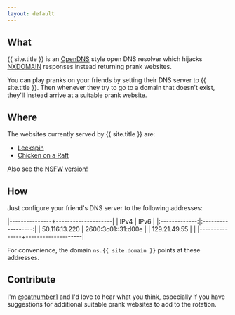 ```yaml
---
layout: default
---
```

## What

{{ site.title }} is an [OpenDNS] style open DNS resolver which hijacks
[NXDOMAIN] responses instead returning prank websites.

You can play pranks on your friends by setting their DNS server to
{{ site.title }}. Then whenever they try to go to a domain that doesn't exist,
they'll instead arrive at a suitable prank website.

## Where

The websites currently served by {{ site.title }} are:

 * [Leekspin]
 * [Chicken on a Raft][ChickenOnARaft]

Also see the [NSFW version][spin.wang]!

## How

Just configure your friend's DNS server to the following addresses:

|---------------+--------------------|
|      IPv4     |        IPv6        |
|:-------------:|:------------------:|
| 50.116.13.220 | 2600:3c01::31:d00e |
| 129.21.49.55  |                    |
|---------------+--------------------|

For convenience, the domain `ns.{{ site.domain }}` points at these addresses.

## Contribute

I'm [@eatnumber1] and I'd love to hear what you think, especially if you have
suggestions for additional suitable prank websites to add to the rotation.

[OpenDNS]: http://opendns.com
[Leekspin]: http://leekspin.com
[ChickenOnARaft]: http://chickenonaraft.com
[spin.wang]: http://spin.wang
[@eatnumber1]: http://rus.har.mn
[NXDOMAIN]: http://www.dnsknowledge.com/whatis/nxdomain-non-existent-domain-2/
